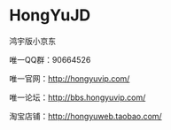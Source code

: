 # HongYuJD

鸿宇版小京东

唯一QQ群：90664526

唯一官网：http://hongyuvip.com/

唯一论坛：http://bbs.hongyuvip.com/

淘宝店铺：http://hongyuweb.taobao.com/